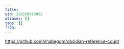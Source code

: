 ```yaml
---
title: 
uid: 202108310852
aliases: []
tags: []
from: 
---
```

https://github.com/shabegom/obsidian-reference-count